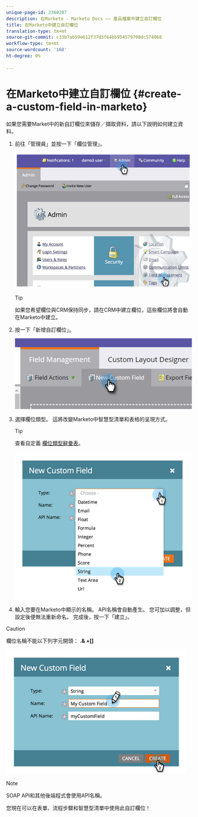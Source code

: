 ```yaml
---
unique-page-id: 2360287
description: 在Marketo - Marketo Docs —— 產品檔案中建立自訂欄位
title: 在Marketo中建立自訂欄位
translation-type: tm+mt
source-git-commit: c33b7ab59e612f37d3f64bb954579700dc574068
workflow-type: tm+mt
source-wordcount: '168'
ht-degree: 0%

---
```



# 在Marketo中建立自訂欄位 {#create-a-custom-field-in-marketo}

如果您需要Market中的新自訂欄位來儲存／擷取資料，請以下說明如何建立資料。

1. 前往「管理員」並按一下「欄位管理」。

   ![](assets/image2014-9-24-13-3a46-3a26.png)

   >[!TIP]
   >
   >如果您希望欄位與CRM保持同步，請在CRM中建立欄位，這些欄位將會自動在Marketo中建立。

1. 按一下「新增自訂欄位」。

   ![](assets/two.png)

1. 選擇欄位類型。 這將改變Marketo中智慧型清單和表格的呈現方式。

   >[!TIP]
   >
   >查看自定義 [欄位類型辭彙表](custom-field-type-glossary.md)。

   ![](assets/image2014-9-24-13-3a47-3a42.png)

1. 輸入您要在Marketo中顯示的名稱。 API名稱會自動產生。 您可加以調整，但設定後便無法重新命名。 完成後，按一下「建立」。

>[!CAUTION]
>
>欄位名稱不能以下列字元開頭： **.&amp; +[]**

![](assets/image2014-9-24-13-3a48-3a26.png)

>[!NOTE]
>
>SOAP API和其他後端程式會使用API名稱。

您現在可以在表單、流程步驟和智慧型清單中使用此自訂欄位！